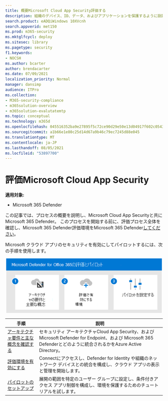 ```yaml
---
title: 概要Microsoft Cloud App Security評価する
description: 組織のデバイス、ID、データ、およびアプリケーションを保護するように設計されたセキュリティ ソリューションを試して体験するための、Microsoft 365 Defender 試用版ラボまたはパイロット環境をセットアップする手順。
search.product: eADQiWindows 10XVcnh
search.appverid: met150
ms.prod: m365-security
ms.mktglfcycl: deploy
ms.sitesec: library
ms.pagetype: security
f1.keywords:
- NOCSH
ms.author: bcarter
author: brendacarter
ms.date: 07/09/2021
localization_priority: Normal
manager: dansimp
audience: ITPro
ms.collection:
- M365-security-compliance
- m365solution-overview
- m365solution-evalutatemtp
ms.topic: conceptual
ms.technology: m365d
ms.openlocfilehash: 045516352ba9e27895f5c72ce90d29e50e13d04917f602c0543041089514b80b
ms.sourcegitcommit: a1b66e1e80c25d14d67a9b46c79ec7245d88e045
ms.translationtype: MT
ms.contentlocale: ja-JP
ms.lasthandoff: 08/05/2021
ms.locfileid: "53897700"
---
```

# <a name="evaluate-microsoft-cloud-app-security"></a>評価Microsoft Cloud App Security

**適用対象:**
- Microsoft 365 Defender


この記事では、プロセスの概要を説明し、Microsoft Cloud App Securityと共にMicrosoft 365 Defender。 このプロセスを開始する前に、評価プロセス全体を確認し、Microsoft 365 Defender評価[](eval-overview.md)環境をMicrosoft 365 Defender[してください](eval-create-eval-environment.md)。 
<br>

Microsoft クラウド アプリのセキュリティを有効にしてパイロットするには、次の手順を使用します。

![Defender 評価環境に Microsoft Defender Office追加する手順](../../media/defender/m365-defender-office-eval-steps.png)



|手順  |説明  |
|---------|---------|
|[アーキテクチャ要件と主な概念を確認する](eval-defender-mcas-architecture.md)    | セキュリティ アーキテクチャCloud App Security、および Microsoft Defender for Endpoint、および Microsoft 365 Defenderとどのように統合されるかをAzure Active Directory。        |
|[評価環境を有効にする](eval-defender-mcas-enable-eval.md)     | Connectにアクセスし、Defender for Identity や組織のネットワーク デバイスとの統合を構成し、クラウド アプリの表示と管理を開始します。         |
|[パイロットのセットアップ ](eval-defender-mcas-pilot.md)    | 展開の範囲を特定のユーザー グループに設定し、条件付きアクセス アプリ制御を構成し、環境を保護するためのチュートリアルを試します。       |



